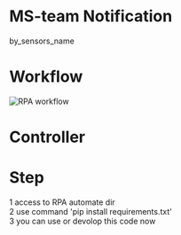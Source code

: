 # MS-team Notification
by_sensors_name

# Workflow
![RPA workflow](https://user-images.githubusercontent.com/74170208/139609312-6585f79c-d3b7-4569-a81e-2c75031c9e28.png)

# Controller


# Step
1 access to RPA automate dir <br />
2 use command 'pip install requirements.txt' <br />
3 you can use or devolop this code now <br />
